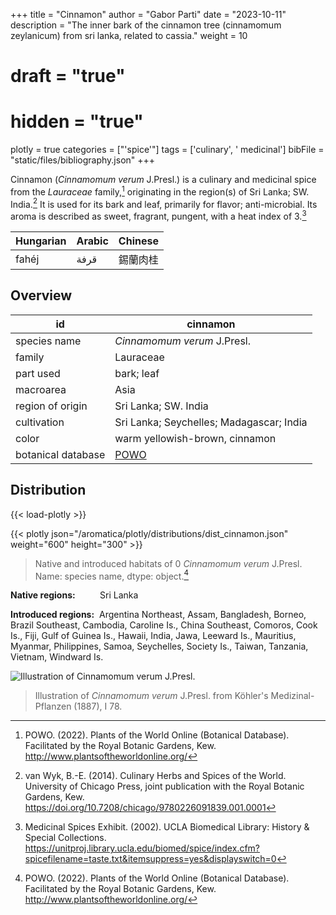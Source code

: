 +++
title = "Cinnamon"
author = "Gabor Parti"
date = "2023-10-11"
description = "The inner bark of the cinnamon tree (cinnamomum zeylanicum) from sri lanka, related to cassia."
weight = 10
# draft = "true"
# hidden = "true"
plotly = true
categories = ["'spice'"]
tags = ['culinary', ' medicinal']
bibFile = "static/files/bibliography.json"
+++

Cinnamon (*Cinnamomum verum* J.Presl.) is a culinary and medicinal spice from the *Lauraceae* family,[^powo] originating in the region(s) of Sri Lanka; SW. India.[^van_wyk_culinary_2014] It is used for its bark and leaf, primarily for flavor; anti-microbial. Its aroma is described as sweet, fragrant, pungent, with a heat index of 3.[^ucla_medicinal_2002]

|Hungarian|Arabic|Chinese|
|---------|------|-------|
|  fahéj  | قرفة |  錫蘭肉桂 |

## Overview

|        id        |                      cinnamon                     |
|------------------|---------------------------------------------------|
|   species name   |            *Cinnamomum verum* J.Presl.            |
|      family      |                     Lauraceae                     |
|     part used    |                     bark; leaf                    |
|     macroarea    |                        Asia                       |
| region of origin |                Sri Lanka; SW. India               |
|    cultivation   |      Sri Lanka; Seychelles; Madagascar; India     |
|       color      |           warm yellowish-brown, cinnamon          |
|botanical database|[POWO](https://powo.science.kew.org/taxon/463752-1)|

## Distribution

{{< load-plotly >}}

{{< plotly json="/aromatica/plotly/distributions/dist_cinnamon.json" weight="600" height="300" >}}

>Native and introduced habitats of 0    *Cinnamomum verum* J.Presl.
Name: species name, dtype: object.[^powo]

**Native regions:** &nbsp; &nbsp; &nbsp; &nbsp; &nbsp;Sri Lanka

**Introduced regions:** &nbsp;Argentina Northeast, Assam, Bangladesh, Borneo, Brazil Southeast, Cambodia, Caroline Is., China Southeast, Comoros, Cook Is., Fiji, Gulf of Guinea Is., Hawaii, India, Jawa, Leeward Is., Mauritius, Myanmar, Philippines, Samoa, Seychelles, Society Is., Taiwan, Tanzania, Vietnam, Windward Is.

![Illustration of *Cinnamomum verum* J.Presl.](/images/illustrations/cinnamon.png?width=33vw&classes=shadow "Illustration of *Cinnamomum verum* J.Presl. from Köhler's Medizinal-Pflanzen (1887), I 78.")

>Illustration of *Cinnamomum verum* J.Presl. from Köhler's Medizinal-Pflanzen (1887), I 78.

[^powo]: POWO. (2022). Plants of the World Online (Botanical Database). Facilitated by the Royal Botanic Gardens, Kew. http://www.plantsoftheworldonline.org/
[^van_wyk_culinary_2014]: van Wyk, B.-E. (2014). Culinary Herbs and Spices of the World. University of Chicago Press, joint publication with the Royal Botanic Gardens, Kew. https://doi.org/10.7208/chicago/9780226091839.001.0001
[^ucla_medicinal_2002]: Medicinal Spices Exhibit. (2002). UCLA Biomedical Library: History & Special Collections. https://unitproj.library.ucla.edu/biomed/spice/index.cfm?spicefilename=taste.txt&itemsuppress=yes&displayswitch=0

